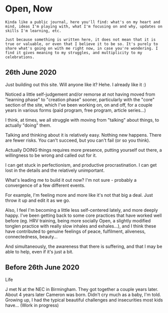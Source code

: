 # Open, Now

```
Kinda like a public journal, here you'll find: what's on my heart and mind, ideas I'm playing with, what I'm focusing on and why, updates on skills I'm learning, etc.

Just because something is written here, it does not mean that it is true or valuable, or even that I believe it to be so. It's purely to share what's going on with me right now, in case you're wondering. I find it gives meaning to my struggles, and multiplicity to my celebrations.
```

## 26th June 2020

Just building out this site.
Will anyone like it?
Hehe. I already like it :)

Noticed a little self-judgement and/or remorse at not having moved from "learning phase" to "creation phase" sooner, particularly with the "core" section of the site, which I've been working on, on and off, for a couple years in various forms (paid program, free program, article series...)

I think, at times, we all struggle with moving from "talking" about things, to actually "doing" them.

Talking and thinking about it is relatively easy. Nothing new happens. There are fewer risks. You can't succeed, but you can't fail (or so you think).

Actually DOING things requires more presence, putting yourself out there, a willingness to be wrong and called out for it.

I can get stuck in perfectionism, and productive procrastination. I can get lost in the details and the relatively unimportant.

What's leading me to build it out now? I'm not sure - probably a convergence of a few different events.

For example, I'm feeling more and more like it's not that big a deal. Just throw it up and edit it as we go.

Also, I feel I'm becoming a little less self-centered lately, and more deeply happy. I've been getting back to some core practices that have worked well before (eg. HRV training, being more socially Open, a slightly modified tonglen practice with really slow inhales and exhales...), and I think these have contributed to genuine feelings of peace, fulfilment, aliveness, connectedness, beauty...

And simultaneously, the awareness that there is suffering, and that I may be able to help, even if it's just a bit.




## Before 26th June 2020

Life

J met N at the NEC in Birmingham.
They got together a couple years later.
About 4 years later Cameron was born.
Didn't cry much as a baby, I'm told.
Growing up, I had the typical beautiful challenges and insecurities most kids have... 
(Work in progress)




